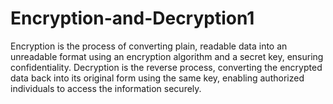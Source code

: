 # Encryption-and-Decryption1
Encryption is the process of converting plain, readable data into an unreadable format using an encryption algorithm and a secret key, ensuring confidentiality. Decryption is the reverse process, converting the encrypted data back into its original form using the same key, enabling authorized individuals to access the information securely.
